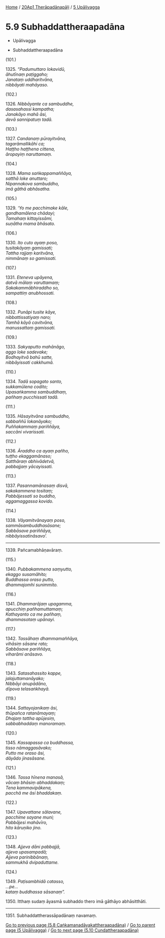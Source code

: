 
[Home](/) / [20Ap1 Therāpadānapāḷi](...md) / [5 Upālivagga](../20Ap1/5.md)

# 5.9 Subhaddattheraapadāna

* Upālivagga

* Subhaddattheraapadāna

(101.)

1325\. _“Padumuttaro lokavidū,_  
_āhutīnaṃ paṭiggaho;_  
_Janataṃ uddharitvāna,_  
_nibbāyati mahāyaso._  


(102.)

1326\. _Nibbāyante ca sambuddhe,_  
_dasasahassi kampatha;_  
_Janakāyo mahā āsi,_  
_devā sannipatuṃ tadā._  


(103.)

1327\. _Candanaṃ pūrayitvāna,_  
_tagarāmallikāhi ca;_  
_Haṭṭho haṭṭhena cittena,_  
_āropayiṃ naruttamaṃ._  


(104.)

1328\. _Mama saṅkappamaññāya,_  
_satthā loke anuttaro;_  
_Nipannakova sambuddho,_  
_imā gāthā abhāsatha._  


(105.)

1329\. _‘Yo me pacchimake kāle,_  
_gandhamālena chādayi;_  
_Tamahaṃ kittayissāmi,_  
_suṇātha mama bhāsato._  


(106.)

1330\. _Ito cuto ayaṃ poso,_  
_tusitakāyaṃ gamissati;_  
_Tattha rajjaṃ karitvāna,_  
_nimmānaṃ so gamissati._  


(107.)

1331\. _Eteneva upāyena,_  
_datvā mālaṃ varuttamaṃ;_  
_Sakakammābhiraddho so,_  
_sampattiṃ anubhossati._  


(108.)

1332\. _Punāpi tusite kāye,_  
_nibbattissatiyaṃ naro;_  
_Tamhā kāyā cavitvāna,_  
_manussattaṃ gamissati._  


(109.)

1333\. _Sakyaputto mahānāgo,_  
_aggo loke sadevake;_  
_Bodhayitvā bahū satte,_  
_nibbāyissati cakkhumā._  


(110.)

1334\. _Tadā sopagato santo,_  
_sukkamūlena codito;_  
_Upasaṅkamma sambuddhaṃ,_  
_pañhaṃ pucchissati tadā._  


(111.)

1335\. _Hāsayitvāna sambuddho,_  
_sabbaññū lokanāyako;_  
_Puññakammaṃ pariññāya,_  
_saccāni vivarissati._  


(112.)

1336\. _Āraddho ca ayaṃ pañho,_  
_tuṭṭho ekaggamānaso;_  
_Satthāraṃ abhivādetvā,_  
_pabbajjaṃ yācayissati._  


(113.)

1337\. _Pasannamānasaṃ disvā,_  
_sakakammena tositaṃ;_  
_Pabbājessati so buddho,_  
_aggamaggassa kovido._  


(114.)

1338\. _Vāyamitvānayaṃ poso,_  
_sammāsambuddhasāsane;_  
_Sabbāsave pariññāya,_  
_nibbāyissatināsavo’._  


---

1339\. Pañcamabhāṇavāraṃ.



(115.)

1340\. _Pubbakammena saṃyutto,_  
_ekaggo susamāhito;_  
_Buddhassa oraso putto,_  
_dhammajomhi sunimmito._  


(116.)

1341\. _Dhammarājaṃ upagamma,_  
_apucchiṃ pañhamuttamaṃ;_  
_Kathayanto ca me pañhaṃ,_  
_dhammasotaṃ upānayi._  


(117.)

1342\. _Tassāhaṃ dhammamaññāya,_  
_vihāsiṃ sāsane rato;_  
_Sabbāsave pariññāya,_  
_viharāmi anāsavo._  


(118.)

1343\. _Satasahassito kappe,_  
_jalajuttamanāyako;_  
_Nibbāyi anupādāno,_  
_dīpova telasaṅkhayā._  


(119.)

1344\. _Sattayojanikaṃ āsi,_  
_thūpañca ratanāmayaṃ;_  
_Dhajaṃ tattha apūjesiṃ,_  
_sabbabhaddaṃ manoramaṃ._  


(120.)

1345\. _Kassapassa ca buddhassa,_  
_tisso nāmaggasāvako;_  
_Putto me oraso āsi,_  
_dāyādo jinasāsane._  


(121.)

1346\. _Tassa hīnena manasā,_  
_vācaṃ bhāsiṃ abhaddakaṃ;_  
_Tena kammavipākena,_  
_pacchā me āsi bhaddakaṃ._  


(122.)

1347\. _Upavattane sālavane,_  
_pacchime sayane muni;_  
_Pabbājesi mahāvīro,_  
_hito kāruṇiko jino._  


(123.)

1348\. _Ajjeva dāni pabbajjā,_  
_ajjeva upasampadā;_  
_Ajjeva parinibbānaṃ,_  
_sammukhā dvipaduttame._  


(124.)

1349\. _Paṭisambhidā catasso,_  
_…pe…_  
_kataṃ buddhassa sāsanaṃ”._  


1350\. Itthaṃ sudaṃ āyasmā subhaddo thero imā gāthāyo abhāsitthāti.

---

1351\. Subhaddattherassāpadānaṃ navamaṃ.



[Go to previous page (5.8 Caṅkamanadāyakattheraapadāna)](5.8.md) / [Go to parent page (5 Upālivagga)](../20Ap1/5.md) / [Go to next page (5.10 Cundattheraapadāna)](5.10.md)


